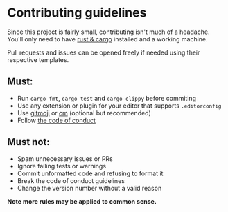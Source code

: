 # **Contributing guidelines**

Since this project is fairly small, contributing isn't much of a headache. You'll only need to have [rust & cargo](https://www.rust-lang.org/es) installed and a working machine.

Pull requests and issues can be opened freely if needed using their respective templates.

## **Must:**

-   Run `cargo fmt`, `cargo test` and `cargo clippy` before commiting
-   Use any extension or plugin for your editor that supports `.editorconfig`
-   Use [gitmoji](https://gitmoji.dev/) or [cm](https://github.com/Brian3647/cm) (optional but recommended)
-   Follow [the code of conduct](./CODE_OF_CONDUCT.md)

## **Must not:**

-   Spam unnecessary issues or PRs
-   Ignore failing tests or warnings
-   Commit unformatted code and refusing to format it
-   Break the code of conduct guidelines
-   Change the version number without a valid reason

**Note more rules may be applied to common sense.**
